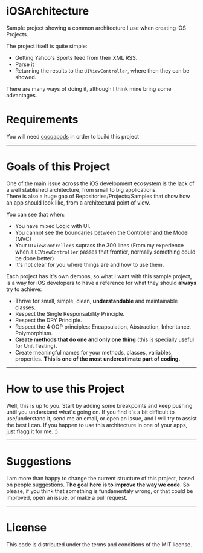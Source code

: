 iOSArchitecture
===============

Sample project showing a common architecture I use when creating iOS Projects.

The project itself is quite simple:

* Getting Yahoo's Sports feed from their XML RSS.
* Parse it
* Returning the results to the `UIViewController`, where then they can be showed.

There are many ways of doing it, although I think mine bring some advantages.

Requirements
============

You will need [cocoapods](http://cocoapods.org/) in order to build this project 

------------------------------------
Goals of this Project
====================================

One of the main issue across the iOS development ecosystem is the lack of a well stablished architecture, from small to big applications.  
There is also a huge gap of Repositories/Projects/Samples that show how an app should look like, from a architectural point of view. 

You can see that when:

* You have mixed Logic with UI.
* You cannot see the boundaries between the Controller and the Model (MVC)
* Your `UIViewControllers` suprass the 300 lines (From my experience when a `UIViewController` passes that frontier, normally something could be done better)
* It's not clear for you where things are and how to use them.

Each project has it's own demons, so what I want with this sample project, is a way for iOS developers to have a reference for what they should **always** try to achieve:

* Thrive for small, simple, clean, **understandable** and maintainable classes.
* Respect the Single Responsability Principle.
* Respect the DRY Principle.
* Respect the 4 OOP principles: Encapsulation, Abstraction, Inheritance, Polymorphism.
* **Create methods that do one and only one thing** (this is specially useful for Unit Testing).
* Create meaningful names for your methods, classes, variables, properties. **This is one of the most underestimate part of coding.**

------------------------------------
How to use this Project
====================================

Well, this is up to you. Start by adding some breakpoints and keep pushing until you understand what's going on. If you find it's a bit difficult to use/understand it, send me an email, or open an issue, and I will try to assist the best I can. 
If you happen to use this architecture in one of your apps, just flagg it for me. :) 

------------------------------------
Suggestions
====================================

I am more than happy to change the current structure of this project, based on people suggestions. **The goal here is to improve the way we code**.
So please, if you think that something is fundamentaly wrong, or that could be improved, open an issue, or make a pull request.

-------
License
=======

This code is distributed under the terms and conditions of the MIT license. 
